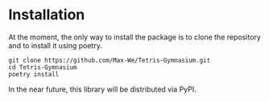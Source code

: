 # Installation

At the moment, the only way to install the package is to clone the repository and to install it using poetry.

```{code-block} bash
git clone https://github.com/Max-We/Tetris-Gymnasium.git
cd Tetris-Gymnasium
poetry install
```

In the near future, this library will be distributed via PyPI.
